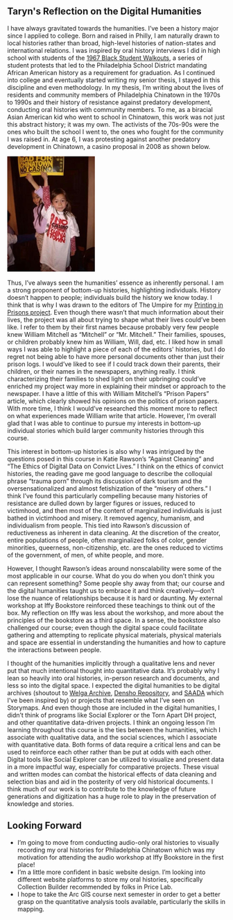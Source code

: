

## Taryn's Reflection on the Digital Humanities

I have always gravitated towards the humanities. I’ve been a history major since I applied to college. Born and raised in Philly, I am naturally drawn to local histories rather than broad, high-level histories of nation-states and international relations. I was inspired by oral history interviews I did in high school with students of the <a href="https://whyy.org/articles/philly-students-secure-historical-marker-commemorating-1967-school-walkout-notorious-for-rizzo-brutality/">1967 Black Student Walkouts</a>, a series of student protests that led to the Philadelphia School District mandating African American history as a requirement for graduation. As I continued into college and eventually started writing my senior thesis, I stayed in this discipline and even methodology. In my thesis, I’m writing about the lives of residents and community members of Philadelphia Chinatown in the 1970s to 1990s and their history of resistance against predatory development, conducting oral histories with community members. To me, as a biracial Asian American kid who went to school in Chinatown, this work was not just this abstract history; it was my own. The activists of the 70s-90s were the ones who built the school I went to, the ones who fought for the community I was raised in. At age 6, I was protesting against another predatory development in Chinatown, a casino proposal in 2008 as shown below. 

<img src="TarynChinatown.jpg" alt="photo of Taryn as a child protesting" style="width:40%;">

Thus, I’ve always seen the humanities’ essence as inherently personal. I am a strong proponent of bottom-up histories, highlighting individuals. History doesn’t happen to people; individuals build the history we know today. I think that is why I was drawn to the editors of The Umpire for my <a href="https://printinginprisons.org/blog/flahertyt/">Printing in Prisons project</a>.
Even though there wasn’t that much information about their lives, the project was all about trying to shape what their lives could’ve been like. I refer to them by their first names because probably very few people knew William Mitchell as “Mitchell” or “Mr. Mitchell.” Their families, spouses, or children probably knew him as William, Will, dad, etc. I liked how in small ways I was able to highlight a piece of each of the editors' histories, but I do regret not being able to have more personal documents other than just their prison logs. I would’ve liked to see if I could track down their parents, their children, or their names in the newspapers, anything really. I think characterizing their families to shed light on their upbringing could’ve enriched my project way more in explaining their mindset or approach to the newspaper. I have a little of this with William Mitchell’s “Prison Papers” article, which clearly showed his opinions on the politics of prison papers. With more time, I think I would’ve researched this moment more to reflect on what experiences made William write that article. However, I’m overall glad that I was able to continue to pursue my interests in bottom-up individual stories which build larger community histories through this course. 

This interest in bottom-up histories is also why I was intrigued by the questions posed in this course in Katie Rawson’s “Against Cleaning” and “The Ethics of Digital Data on Convict Lives.” I think on the ethics of convict histories, the reading gave me good language to describe the colloquial phrase “trauma porn” through its discussion of dark tourism and the oversensationalized and almost fetishization of the “misery of others.” I think I’ve found this particularly compelling because many histories of resistance are dulled down by larger figures or issues, reduced to victimhood, and then most of the content of marginalized individuals is just bathed in victimhood and misery.  It removed agency, humanism, and individualism from people. This tied into Rawson’s discussion of reductiveness as inherent in data cleaning. At the discretion of the creator, entire populations of people, often marginalized folks of color, gender minorities, queerness, non-citizenship, etc. are the ones reduced to victims of the government, of men, of white people, and more. 

However, I thought Rawson’s ideas around nonscalability were some of the most applicable in our course. What do you do when you don’t think you can represent something? Some people shy away from that; our course and the digital humanities taught us to embrace it and think creatively—don’t lose the nuance of relationships because it is hard or daunting. My external workshop at Iffy Bookstore reinforced these teachings to think out of the box. My reflection on Iffy was less about the workshop, and more about the principles of the bookstore as a third space.  In a sense, the bookstore also challenged our course; even though the digital space could facilitate gathering and attempting to replicate physical materials, physical materials and space are essential in understanding the humanities and how to capture the interactions between people.

I thought of the humanities implicitly through a qualitative lens and never put that much intentional thought into quantitative data. It’s probably why I lean so heavily into oral histories, in-person research and documents, and less so into the digital space. I expected the digital humanities to be digital archives (shoutout to <a href="https://welgadigitalarchive.omeka.net/">Welga Archive</a>, <a href="https://ddr.densho.org/">Densho Repository</a>, and <a href="https://www.saada.org/">SAADA</a> which I’ve been inspired by) or projects that resemble what I’ve seen on Storymaps. And even though those are included in the digital humanities, I didn’t think of programs like Social Explorer or the Torn Apart DH project, and other quantitative data-driven projects.  I think an ongoing lesson I’m learning throughout this course is the ties between the humanities, which I associate with qualitative data, and the social sciences, which I associate with quantitative data. Both forms of data require a critical lens and can be used to reinforce each other rather than be put at odds with each other. Digital tools like Social Explorer can be utilized to visualize and present data in a more impactful way, especially for comparative projects. These visual and written modes can combat the historical effects of data cleaning and selection bias and aid in the posterity of very old historical documents. I think much of our work is to contribute to the knowledge of future generations and digitization has a huge role to play in the preservation of knowledge and stories.  

## Looking Forward

- I’m going to move from conducting audio-only oral histories to visually recording my oral histories for Philadelphia Chinatown which was my motivation for attending the audio workshop at Iffy Bookstore in the first place! 
- I’m a little more confident in basic website design. I’m looking into different website platforms to store my oral histories, specifically Collection Builder recommended by folks in Price Lab.
- I hope to take the Arc GIS course next semester in order to get a better grasp on the quantitative analysis tools available, particularly the skills in mapping. 
